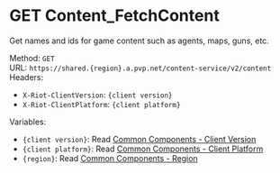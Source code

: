 # GET Content_FetchContent

Get names and ids for game content such as agents, maps, guns, etc.  


Method: `GET`  
URL: `https://shared.{region}.a.pvp.net/content-service/v2/content`  
Headers:
 - `X-Riot-ClientVersion`: `{client version}`
 - `X-Riot-ClientPlatform`: `{client platform}`

Variables:
 - `{client version}`: Read [Common Components - Client Version](..\common-components.md#client-version)
 - `{client platform}`: Read [Common Components - Client Platform](..\common-components.md#client-platform)
 - `{region}`: Read [Common Components - Region](..\common-components.md#region)

